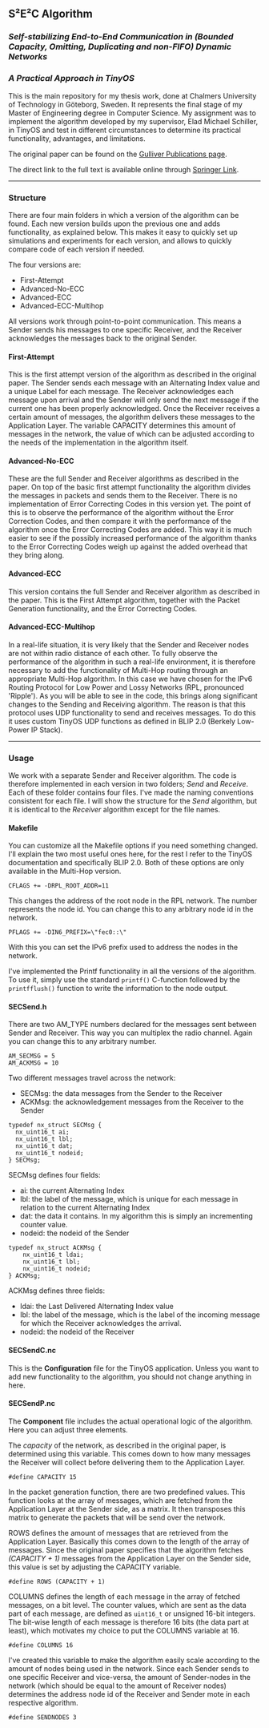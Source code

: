 ## S²E²C Algorithm
### *Self-stabilizing End-to-End Communication in (Bounded Capacity, Omitting, Duplicating and non-FIFO) Dynamic Networks*
### *A Practical Approach in TinyOS*

This is the main repository for my thesis work, done at Chalmers University of Technology in Göteborg, Sweden.
It represents the final stage of my Master of Engineering degree in Computer Science.
My assignment was to implement the algorithm developed by my supervisor, Elad Michael Schiller, in TinyOS and test in different circumstances to determine its practical functionality, advantages, and limitations.

The original paper can be found on the [Gulliver Publications page](http://www.chalmers.se/hosted/gulliver-en/documents/publications "Gulliver Publications").

The direct link to the full text is available online through [Springer Link](http://link.springer.com/chapter/10.1007%2F978-3-642-33536-5_14).

----------------------------------------------------------------------

### Structure

There are four main folders in which a version of the algorithm can be found.
Each new version builds upon the previous one and adds functionality, as explained below.
This makes it easy to quickly set up simulations and experiments for each version, and allows to quickly compare code of each version if needed.

The four versions are:

* First-Attempt
* Advanced-No-ECC
* Advanced-ECC
* Advanced-ECC-Multihop

All versions work through point-to-point communication. This means a Sender sends his messages to one specific Receiver, and the Receiver acknowledges the messages back to the original Sender.

#### First-Attempt

This is the first attempt version of the algorithm as described in the original paper.
The Sender sends each message with an Alternating Index value and a unique Label for each message. The Receiver acknowledges each message upon arrival and the Sender will only send the next message if the current one has been properly acknowledged.
Once the Receiver receives a certain amount of messages, the algorithm delivers these messages to the Application Layer.
The variable CAPACITY determines this amount of messages in the network, the value of which can be adjusted according to the needs of the implementation in the algorithm itself.

#### Advanced-No-ECC

These are the full Sender and Receiver algorithms as described in the paper. On top of the basic first attempt functionality the algorithm divides the messages in packets and sends them to the Receiver. There is no implementation of Error Correcting Codes in this version yet. The point of this is to observe the performance of the algorithm without the Error Correction Codes, and then compare it with the performance of the algorithm once the Error Correcting Codes are added. This way it is much easier to see if the possibly increased performance of the algorithm thanks to the Error Correcting Codes weigh up against the added overhead that they bring along.

#### Advanced-ECC

This version contains the full Sender and Receiver algorithm as described in the paper. This is the First Attempt algorithm, together with the Packet Generation functionality, and the Error Correcting Codes.

#### Advanced-ECC-Multihop

In a real-life situation, it is very likely that the Sender and Receiver nodes are not within radio distance of each other. To fully observe the performance of the algorithm in such a real-life environment, it is therefore necessary to add the functionality of Multi-Hop routing through an appropriate Multi-Hop algorithm. In this case we have chosen for the IPv6 Routing Protocol for Low Power and Lossy Networks (RPL, pronounced 'Ripple'). As you will be able to see in the code, this brings along significant changes to the Sending and Receiving algorithm. The reason is that this protocol uses UDP functionality to send and receives messages. To do this it uses custom TinyOS UDP functions as defined in BLIP 2.0 (Berkely Low-Power IP Stack).

----------------------------------------------------------------------

### Usage  

We work with a separate Sender and Receiver algorithm. The code is therefore implemented in each version in two folders; *Send* and *Receive*. Each of these folder contains four files. I've made the naming conventions consistent for each file. I will show the structure for the *Send* algorithm, but it is identical to the *Receiver* algorithm except for the file names.

#### Makefile

You can customize all the Makefile options if you need something changed. I'll explain the two most useful ones here, for the rest I refer to the TinyOS documentation and specifically BLIP 2.0. Both of these options are only available in the Multi-Hop version.

`CFLAGS += -DRPL_ROOT_ADDR=11`

This changes the address of the root node in the RPL network. The number represents the node id. You can change this to any arbitrary node id in the network.

`PFLAGS += -DIN6_PREFIX=\"fec0::\"`

With this you can set the IPv6 prefix used to address the nodes in the network.

I've implemented the Printf functionality in all the versions of the algorithm. To use it, simply use the standard `printf()` C-function followed by the `printfflush()` function to write the information to the node output.

#### SECSend.h

There are two AM_TYPE numbers declared for the messages sent between Sender and Receiver. This way you can multiplex the radio channel. Again you can change this to any arbitrary number.

```
AM_SECMSG = 5
AM_ACKMSG = 10
```

Two different messages travel across the network:

* SECMsg: the data messages from the Sender to the Receiver
* ACKMsg: the acknowledgement messages from the Receiver to the Sender

```
typedef nx_struct SECMsg {
  nx_uint16_t ai;
  nx_uint16_t lbl;
  nx_uint16_t dat;
  nx_uint16_t nodeid;
} SECMsg;
```

SECMsg defines four fields:

* ai: the current Alternating Index
* lbl: the label of the message, which is unique for each message in relation to the current Alternating Index
* dat: the data it contains. In my algorithm this is simply an incrementing counter value.
* nodeid: the nodeid of the Sender

```
typedef nx_struct ACKMsg {
	nx_uint16_t ldai;
	nx_uint16_t lbl;
	nx_uint16_t nodeid;
} ACKMsg;
```

ACKMsg defines three fields:

* ldai: the Last Delivered Alternating Index value
* lbl: the label of the message, which is the label of the incoming message for which the Receiver acknowledges the arrival.
* nodeid: the nodeid of the Receiver

#### SECSendC.nc

This is the **Configuration** file for the TinyOS application. Unless you want to add new functionality to the algorithm, you should not change anything in here.

#### SECSendP.nc

The **Component** file includes the actual operational logic of the algorithm.
Here you can adjust three elements.

The *capacity* of the network, as described in the original paper, is determined using this variable. This comes down to how many messages the Receiver will collect before delivering them to the Application Layer.

`#define CAPACITY 15`

In the packet generation function, there are two predefined values. This function looks at the array of messages, which are fetched from the Application Layer at the Sender side, as a matrix. It then transposes this matrix to generate the packets that will be send over the network.

ROWS defines the amount of messages that are retrieved from the Application Layer. Basically this comes down to the length of the array of messages. Since the original paper specifies that the algorithm fetches *(CAPACITY + 1)* messages from the Application Layer on the Sender side, this value is set by adjusting the CAPACITY variable.

`#define ROWS (CAPACITY + 1)`

COLUMNS defines the length of each message in the array of fetched messages, on a bit level. The counter values, which are sent as the data part of each message, are defined as `uint16_t` or unsigned 16-bit integers. The bit-wise length of each message is therefore 16 bits (the data part at least), which motivates my choice to put the COLUMNS variable at 16.

`#define COLUMNS 16`

I've created this variable to make the algorithm easily scale according to the amount of nodes being used in the network. Since each Sender sends to one specific Receiver and vice-versa, the amount of Sender-nodes in the network (which should be equal to the amount of Receiver nodes) determines the address node id of the Receiver and Sender mote in each respective algorithm.

`#define SENDNODES 3`
